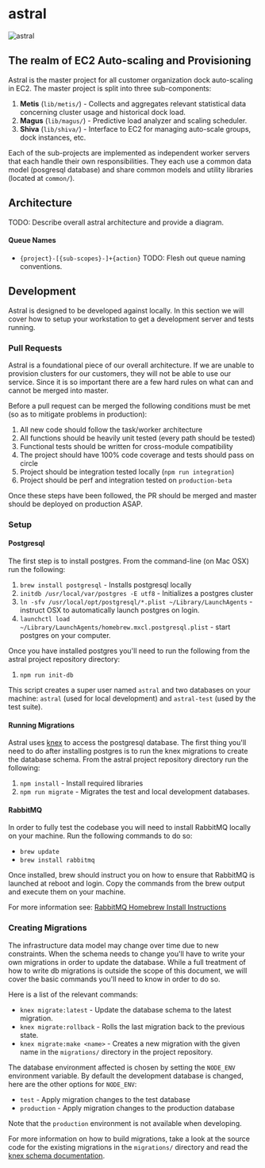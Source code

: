 # astral

![astral](http://img07.deviantart.net/952a/i/2013/113/6/d/space_frontier__astral_winds_by_nathanblackwolf-d62ta2p.jpg)

## The realm of EC2 Auto-scaling and Provisioning

Astral is the master project for all customer organization dock auto-scaling in
EC2. The master project is split into three sub-components:

1. **Metis** (`lib/metis/`) - Collects and aggregates relevant statistical data concerning
   cluster usage and historical dock load.
2. **Magus** (`lib/magus/`) - Predictive load analyzer and scaling scheduler.
3. **Shiva** (`lib/shiva/`) - Interface to EC2 for managing auto-scale groups, dock instances,
   etc.

Each of the sub-projects are implemented as independent worker servers that each
handle their own responsibilities. They each use a common data model (posgresql
database) and share common models and utility libraries (located at `common/`).

## Architecture
TODO: Describe overall astral architecture and provide a diagram.

#### Queue Names
* `{project}-[{sub-scopes}-]+{action}`
TODO: Flesh out queue naming conventions.

## Development

Astral is designed to be developed against locally. In this section we will cover
how to setup your workstation to get a development server and tests running.

### Pull Requests
Astral is a foundational piece of our overall architecture. If we are unable to
provision clusters for our customers, they will not be able to use our service.
Since it is so important there are a few hard rules on what can and cannot be
merged into master.

Before a pull request can be merged the following conditions must be met (so as
to mitigate problems in production):

1. All new code should follow the task/worker architecture
2. All functions should be heavily unit tested (every path should be tested)
3. Functional tests should be written for cross-module compatibility
4. The project should have 100% code coverage and tests should pass on circle
5. Project should be integration tested locally (`npm run integration`)
6. Project should be perf and integration tested on `production-beta`

Once these steps have been followed, the PR should be merged and master should
be deployed on production ASAP.

### Setup

#### Postgresql

The first step is to install postgres. From the command-line (on Mac OSX) run
the following:

1. `brew install postgresql` - Installs postgresql locally
2. `initdb /usr/local/var/postgres -E utf8` - Initializes a postgres cluster
3. `ln -sfv /usr/local/opt/postgresql/*.plist ~/Library/LaunchAgents` -
   instruct OSX to automatically launch postgres on login.
4. `launchctl load ~/Library/LaunchAgents/homebrew.mxcl.postgresql.plist`  -
   start postgres on your computer.

Once you have installed postgres you'll need to run the following from the
astral project repository directory:

1. `npm run init-db`

This script creates a super user named `astral` and two databases on your machine:
`astral` (used for local development) and `astral-test` (used by the test suite).

#### Running Migrations

Astral uses [knex](https://www.npmjs.com/package/knex) to access the postgresql
database. The first thing you'll need to do after installing postgres is to
run the knex migrations to create the database schema. From the astral project
repository directory run the following:

1. `npm install` - Install required libraries
2. `npm run migrate` - Migrates the test and local development databases.

#### RabbitMQ
In order to fully test the codebase you will need to install RabbitMQ locally
on your machine. Run the following commands to do so:

* `brew update`
* `brew install rabbitmq`

Once installed, brew should instruct you on how to ensure that RabbitMQ is
launched at reboot and login. Copy the commands from the brew output and execute
them on your machine.

For more information see:
[RabbitMQ Homebrew Install Instructions](https://www.rabbitmq.com/install-homebrew.html)

### Creating Migrations

The infrastructure data model may change over time due to new constraints. When
the schema needs to change you'll have to write your own migrations in order to
update the database. While a full treatment of how to write db migrations is
outside the scope of this document, we will cover the basic commands you'll need
to know in order to do so.

Here is a list of the relevant commands:

* `knex migrate:latest` - Update the database schema to the latest migration.
* `knex migrate:rollback` - Rolls the last migration back to the previous state.
* `knex migrate:make <name>` - Creates a new migration with the given name in
  the `migrations/` directory in the project repository.

The database environment affected is chosen by setting the `NODE_ENV`
environment variable. By default the development database is changed, here are
the other options for `NODE_ENV`:

* `test` - Apply migration changes to the test database
* `production` - Apply migration changes to the production database

Note that the `production` environment is not available when developing.

For more information on how to build migrations, take a look at the source code
for the existing migrations in the `migrations/` directory and read the
[knex schema documentation](http://knexjs.org/#Schema).
